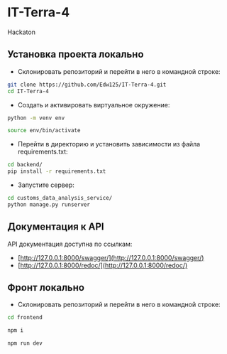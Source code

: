 # IT-Terra-4
Hackaton
## Установка проекта локально
* Склонировать репозиторий и перейти в него в командной строке:
```bash
git clone https://github.com/Edw125/IT-Terra-4.git
cd IT-Terra-4
```

* Cоздать и активировать виртуальное окружение:
```bash
python -m venv env
```
```bash
source env/bin/activate
```
* Перейти в директорию и установить зависимости из файла requirements.txt:
```bash
cd backend/
pip install -r requirements.txt
```
* Запустите сервер:
```bash
cd customs_data_analysis_service/
python manage.py runserver
```
## Документация к API
API документация доступна по ссылкам:
* [http://127.0.0.1:8000/swagger/](http://127.0.0.1:8000/swagger/)
* [http://127.0.0.1:8000/redoc/](http://127.0.0.1:8000/redoc/)

## Фронт локально
* Склонировать репозиторий и перейти в него в командной строке:
```bash
cd frontend

npm i

npm run dev
```
